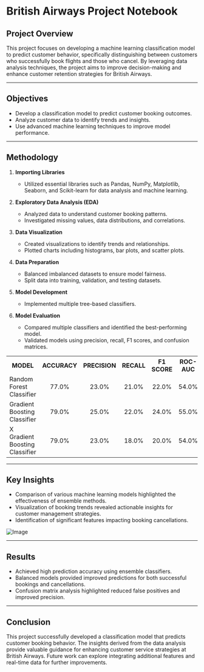 # British Airways Project Notebook

## Project Overview
This project focuses on developing a machine learning classification model to predict customer behavior, specifically distinguishing between customers who successfully book flights and those who cancel. By leveraging data analysis techniques, the project aims to improve decision-making and enhance customer retention strategies for British Airways.

---

## Objectives
- Develop a classification model to predict customer booking outcomes.
- Analyze customer data to identify trends and insights.
- Use advanced machine learning techniques to improve model performance.

---

## Methodology
1. **Importing Libraries**
   - Utilized essential libraries such as Pandas, NumPy, Matplotlib, Seaborn, and Scikit-learn for data analysis and machine learning.

2. **Exploratory Data Analysis (EDA)**
   - Analyzed data to understand customer booking patterns.
   - Investigated missing values, data distributions, and correlations.

3. **Data Visualization**
   - Created visualizations to identify trends and relationships.
   - Plotted charts including histograms, bar plots, and scatter plots.

4. **Data Preparation**
   - Balanced imbalanced datasets to ensure model fairness.
   - Split data into training, validation, and testing datasets.

5. **Model Development**
   - Implemented multiple tree-based classifiers.
   
6. **Model Evaluation**
   - Compared multiple classifiers and identified the best-performing model.
   - Validated models using precision, recall, F1 scores, and confusion matrices.

<table align="center">
<tr>
  <th>MODEL</th>
  <th>ACCURACY</th>
  <th>PRECISION</th>
  <th>RECALL</th>
  <th>F1 SCORE</th>
  <th>ROC-AUC</th>
</tr>
<tr>
  <td>Random Forest Classifier</td>
  <td align="center">77.0%</td>
  <td align="center">23.0%</td>
  <td align="center">21.0%</td>
  <td align="center">22.0%</td>
  <td align="center">54.0%</td>
</tr>
<tr>
  <td>Gradient Boosting Classifier</td>
  <td align="center">79.0%</td>
  <td align="center">25.0%</td>
  <td align="center">22.0%</td>
  <td align="center">24.0%</td>
  <td align="center">55.0%</td>
</tr>
<tr>
  <td>X Gradient Boosting Classifier</td>
  <td align="center">79.0%</td>
  <td align="center">23.0%</td>
  <td align="center">18.0%</td>
  <td align="center">20.0%</td>
  <td align="center">54.0%</td>
</tr>
</table>

---

## Key Insights
- Comparison of various machine learning models highlighted the effectiveness of ensemble methods.
- Visualization of booking trends revealed actionable insights for customer management strategies.
- Identification of significant features impacting booking cancellations.

![Image](https://github.com/user-attachments/assets/947297b4-c852-4f33-89e7-da966c6accfe)

---

## Results
- Achieved high prediction accuracy using ensemble classifiers.
- Balanced models provided improved predictions for both successful bookings and cancellations.
- Confusion matrix analysis highlighted reduced false positives and improved precision.

---

## Conclusion
This project successfully developed a classification model that predicts customer booking behavior. The insights derived from the data analysis provide valuable guidance for enhancing customer service strategies at British Airways. Future work can explore integrating additional features and real-time data for further improvements.
